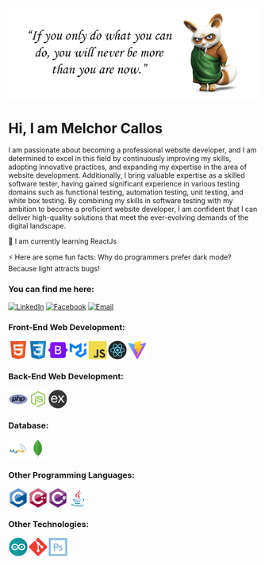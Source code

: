 ![Banner Image](https://github.com/melchie04/melchie04/blob/main/banner.jpg)

# Hi, I am Melchor Callos
I am passionate about becoming a professional website developer, and I am determined to excel in this field by continuously improving my skills, adopting innovative practices, and expanding my expertise in the area of website development. Additionally, I bring valuable expertise as a skilled software tester, having gained significant experience in various testing domains such as functional testing, automation testing, unit testing, and white box testing. By combining my skills in software testing with my ambition to become a proficient website developer, I am confident that I can deliver high-quality solutions that meet the ever-evolving demands of the digital landscape.

🌱 I am currently learning ReactJs

⚡ Here are some fun facts: Why do programmers prefer dark mode? Because light attracts bugs!

### You can find me here:
[![LinkedIn](https://img.shields.io/badge/LinkedIn-Melchor%20Callos-blue?style=flat-square&logo=linkedin)](https://linkedin.com/in/melchorcallos)
[![Facebook](https://img.shields.io/badge/facebook-melchorcallos04-blue?style=flat-square&logo=facebook)](https://fb.com/melchorcallos04)
[![Email](https://img.shields.io/badge/Email-melchorcallos04%40gmail.com-blue?style=flat-square&logo=gmail)](mailto:melchorcallos04@gmail.com)

### Front-End Web Development:
<div style="display: flex;">
  <img src="https://github.com/melchie04/melchie04/blob/main/logos/html5.png" alt="html5" width="40" height="40" />
  <img src="https://github.com/melchie04/melchie04/blob/main/logos/css3.png" alt="css3" width="40" height="40" />
  <img src="https://github.com/melchie04/melchie04/blob/main/logos/bootstrap.png" alt="bootstrap" width="40" height="40" />
  <img src="https://github.com/melchie04/melchie04/blob/main/logos/materialui.png" alt="materialui" width="40" height="40" />
  <img src="https://github.com/melchie04/melchie04/blob/main/logos/javascript.png" alt="javascript" width="40" height="40" />
  <img src="https://github.com/melchie04/melchie04/blob/main/logos/react.png" alt="react" width="40" height="40" />
  <img src="https://github.com/melchie04/melchie04/blob/main/logos/vite.png" alt="vite" width="40" height="40" />
</div>

### Back-End Web Development:
<div style="display: flex;">
  <img src="https://github.com/melchie04/melchie04/blob/main/logos/php.png" alt="php" width="40" height="40" />
  <img src="https://github.com/melchie04/melchie04/blob/main/logos/node.png" alt="node" width="40" height="40" />
  <img src="https://github.com/melchie04/melchie04/blob/main/logos/express.png" alt="express" width="40" height="40" />
</div>

### Database:
<div style="display: flex;">
  <img src="https://github.com/melchie04/melchie04/blob/main/logos/mysql.png" alt="mysql" width="40" height="40" />
  <img src="https://github.com/melchie04/melchie04/blob/main/logos/mongodb.png" alt="mongodb" width="40" height="40" />
</div>

### Other Programming Languages:
<div style="display: flex;">
  <img src="https://github.com/melchie04/melchie04/blob/main/logos/c.png" alt="c" width="40" height="40" />
  <img src="https://github.com/melchie04/melchie04/blob/main/logos/cplusplus.png" alt="cplusplus" width="40" height="40" />
  <img src="https://github.com/melchie04/melchie04/blob/main/logos/csharp.png" alt="csharp" width="40" height="40" />
  <img src="https://github.com/melchie04/melchie04/blob/main/logos/java.png" alt="java" width="40" height="40" />
</div>

### Other Technologies:
<div style="display: flex;">
  <img src="https://github.com/melchie04/melchie04/blob/main/logos/arduino.png" alt="arduino" width="40" height="40" />
  <img src="https://github.com/melchie04/melchie04/blob/main/logos/git.png" alt="git" width="40" height="40" />
  <img src="https://github.com/melchie04/melchie04/blob/main/logos/photoshop.png" alt="photoshop" width="40" height="40" />
</div>
